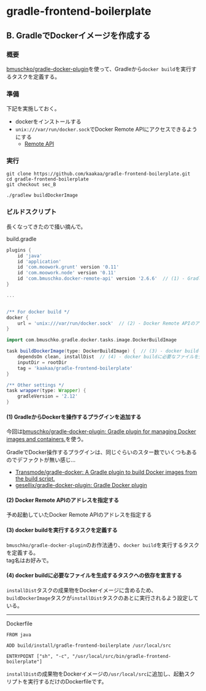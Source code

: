 # gradle-frontend-boilerplate

## B. GradleでDockerイメージを作成する

### 概要

[bmuschko/gradle-docker-plugin](https://github.com/bmuschko/gradle-docker-plugin)を使って、Gradleから`docker build`を実行するタスクを定義する。  

### 準備

下記を実施しておく。

* dockerをインストールする
* `unix:///var/run/docker.sock`でDocker Remote APIにアクセスできるようにする
  * [Remote API](https://docs.docker.com/engine/reference/api/docker_remote_api/)

### 実行

```
git clone https://github.com/kaakaa/gradle-frontend-boilerplate.git
cd gradle-frontend-boilerplate
git checkout sec_B

./gradlew buildDockerImage
```

### ビルドスクリプト

長くなってきたので掻い摘んで。  

build.gradle
```gradle
plugins {
    id 'java'
    id 'application'
    id 'com.moowork.grunt' version '0.11'
    id 'com.moowork.node' version '0.11'
    id 'com.bmuschko.docker-remote-api' version '2.6.6'  // (1) - GradleからDockerを操作するプラグインを追加する
}

...


/** For docker build */
docker {
    url = 'unix:///var/run/docker.sock'  // (2) - Docker Remote APIのアドレスを指定する
}

import com.bmuschko.gradle.docker.tasks.image.DockerBuildImage

task buildDockerImage(type: DockerBuildImage) {  // (3) - docker buildを実行するタスクを定義する
    dependsOn clean, installDist  // (4) - docker buildに必要なファイルを生成するタスクへの依存を宣言する
    inputDir = rootDir
    tag = 'kaakaa/gradle-frontend-boilerplate'
}

/** Other settings */
task wrapper(type: Wrapper) {
    gradleVersion = '2.12'
}
```

#### (1) GradleからDockerを操作するプラグインを追加する

今回は[bmuschko/gradle-docker-plugin: Gradle plugin for managing Docker images and containers.](https://github.com/bmuschko/gradle-docker-plugin)を使う。  

GradleでDocker操作するプラグインは、同じぐらいのスター数でいくつもあるのでデファクトが無い感じ…

* [Transmode/gradle-docker: A Gradle plugin to build Docker images from the build script.](https://github.com/Transmode/gradle-docker)
* [gesellix/gradle-docker-plugin: Gradle Docker plugin](https://github.com/gesellix/gradle-docker-plugin)

#### (2) Docker Remote APIのアドレスを指定する

予め起動していたDocker Remote APIのアドレスを指定する

#### (3) docker buildを実行するタスクを定義する

`bmuschko/gradle-docker-plugin`のお作法通り、`docker build`を実行するタスクを定義する。  
tag名はお好みで。

#### (4) docker buildに必要なファイルを生成するタスクへの依存を宣言する

`installDist`タスクの成果物をDockerイメージに含めるため、`buildDockerImage`タスクが`installDist`タスクのあとに実行されるよう設定している。

* * *

Dockerfile
```docker
FROM java

ADD build/install/gradle-frontend-boilerplate /usr/local/src

ENTRYPOINT ["sh", "-c", "/usr/local/src/bin/gradle-frontend-boilerplate"]
```

`installDist`の成果物をDockerイメージの`/usr/local/src`に追加し、起動スクリプトを実行するだけのDockerfileです。

